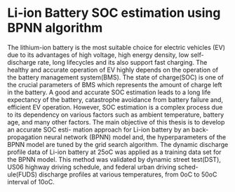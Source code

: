 # Li-ion Battery SOC estimation using BPNN algorithm

The lithium-ion battery is the most suitable choice for electric vehicles (EV) due
to its advantages of high voltage, high energy density, low self-discharge rate, long
lifecycles and its also support fast charging. The healthy and accurate operation of
EV highly depends on the operation of the battery management system(BMS). The
state of charge(SOC) is one of the crucial parameters of BMS which represents the
amount of charge left in the battery. A good and accurate SOC estimation leads to a
long life expectancy of the battery, catastrophe avoidance from battery failure and,
efficient EV operation. However, SOC estimation is a complex process due to its
dependency on various factors such as ambient temperature, battery age, and many
other factors. The main objective of this thesis is to develop an accurate SOC esti-
mation approach for Li-ion battery by an back-propagation neural network (BPNN)
model and, the hyperparameters of the BPNN model are tuned by the grid search
algorithm. The dynamic discharge profile data of Li-ion battery at 25oC was applied
as a training data set for the BPNN model. This method was validated by dynamic
street test(DST), US06 highway driving schedule, and federal urban driving sched-
ule(FUDS) discharge profiles at various temperatures, from 0oC to 50oC interval of
10oC.

